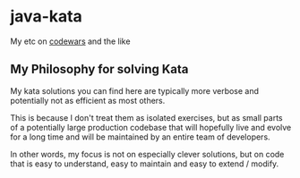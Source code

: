 # java-kata

My etc on [codewars](https://www.codewars.com/users/creinig) and the like

## My Philosophy for solving Kata

My kata solutions you can find here are typically more verbose and potentially not as efficient as most others.

This is because I don't treat them as isolated exercises, but as small parts of a potentially large production 
codebase that will hopefully live and evolve for a long time and will be maintained by an entire team of 
developers.

In other words, my focus is not on especially clever solutions, but on code that is easy to understand, easy to 
maintain and easy to extend / modify.

